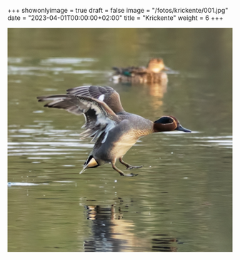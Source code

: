 +++
showonlyimage = true
draft = false
image = "/fotos/krickente/001.jpg"
date = "2023-04-01T00:00:00+02:00"
title = "Krickente"
weight = 6
+++


<!--more-->
    
![Krickente][1]

[1]: /fotos/krickente/001.jpg
